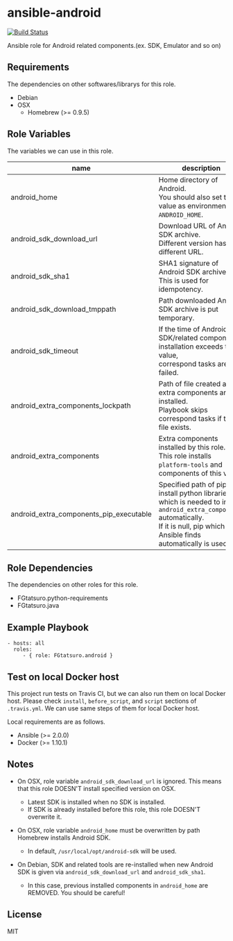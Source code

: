 ansible-android
====================================

[![Build Status](https://travis-ci.org/FGtatsuro/ansible-android.svg?branch=master)](https://travis-ci.org/FGtatsuro/ansible-android)

Ansible role for Android related components.(ex. SDK, Emulator and so on)

Requirements
------------

The dependencies on other softwares/librarys for this role.

- Debian
- OSX
  - Homebrew (>= 0.9.5)

Role Variables
--------------

The variables we can use in this role.

|name|description|type|default|
|---|---|---|---|
|android_home|Home directory of Android.<br>You should also set this value as environment `ANDROID_HOME`.|str|/opt/android|
|android_sdk_download_url|Download URL of Android SDK archive.<br>Different version has different URL.|str|http://dl.google.com/android/android-sdk_r24.4.1-linux.tgz|
|android_sdk_sha1|SHA1 signature of Android SDK archive.<br>This is used for idempotency.|str|725bb360f0f7d04eaccff5a2d57abdd49061326d|
|android_sdk_download_tmppath|Path downloaded Android SDK archive is put temporary.|str|/tmp/android_sdk.tgz|
|android_sdk_timeout|If the time of Android SDK/related components installation exceeds this value,<br>correspond tasks are failed.|int|120|
|android_extra_components_lockpath|Path of file created after extra components are installed.<br>Playbook skips correspond tasks if this file exists.|str|/tmp/ansible_android_extra_components.lock|
|android_extra_components|Extra components installed by this role.<br>This role installs `platform-tools` and components of this value.|list|Empty list. No extra component is installed.|
|android_extra_components_pip_executable|Specified path of pip to install python libraries which is needed to install `android_extra_components` automatically. <br> If it is null, pip which Ansible finds automatically is used.|str|null|

Role Dependencies
-----------------

The dependencies on other roles for this role.

- FGtatsuro.python-requirements
- FGtatsuro.java

Example Playbook
----------------

    - hosts: all
      roles:
         - { role: FGtatsuro.android }

Test on local Docker host
-------------------------

This project run tests on Travis CI, but we can also run them on local Docker host.
Please check `install`, `before_script`, and `script` sections of `.travis.yml`.
We can use same steps of them for local Docker host.

Local requirements are as follows.

- Ansible (>= 2.0.0)
- Docker (>= 1.10.1)

Notes
-----

- On OSX, role variable `android_sdk_download_url` is ignored. This means that this role DOESN'T install specified version on OSX.
  - Latest SDK is installed when no SDK is installed.
  - If SDK is already installed before this role, this role DOESN'T overwrite it.

- On OSX, role variable `android_home` must be overwritten by path Homebrew installs Android SDK.
  - In default, `/usr/local/opt/android-sdk` will be used.

- On Debian, SDK and related tools are re-installed when new Android SDK is given via `android_sdk_download_url` and `android_sdk_sha1`.
  - In this case, previous installed components in `android_home` are REMOVED. You should be careful!

License
-------

MIT
